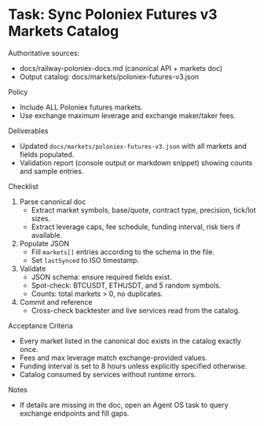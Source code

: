 # Task: Sync Poloniex Futures v3 Markets Catalog

Authoritative sources:

- docs/railway-poloniex-docs.md (canonical API + markets doc)
- Output catalog: docs/markets/poloniex-futures-v3.json

Policy

- Include ALL Poloniex futures markets.
- Use exchange maximum leverage and exchange maker/taker fees.

Deliverables

- Updated `docs/markets/poloniex-futures-v3.json` with all markets and fields populated.
- Validation report (console output or markdown snippet) showing counts and sample entries.

Checklist

1) Parse canonical doc
   - Extract market symbols, base/quote, contract type, precision, tick/lot sizes.
   - Extract leverage caps, fee schedule, funding interval, risk tiers if available.
2) Populate JSON
   - Fill `markets[]` entries according to the schema in the file.
   - Set `lastSynced` to ISO timestamp.
3) Validate
   - JSON schema: ensure required fields exist.
   - Spot-check: BTCUSDT, ETHUSDT, and 5 random symbols.
   - Counts: total markets > 0, no duplicates.
4) Commit and reference
   - Cross-check backtester and live services read from the catalog.

Acceptance Criteria

- Every market listed in the canonical doc exists in the catalog exactly once.
- Fees and max leverage match exchange-provided values.
- Funding interval is set to 8 hours unless explicitly specified otherwise.
- Catalog consumed by services without runtime errors.

Notes

- If details are missing in the doc, open an Agent OS task to query exchange endpoints and fill gaps.
